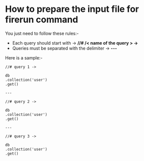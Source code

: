 # How to prepare the input file for firerun command

You just need to follow these rules:-

- Each query should start with -> **//# /< name of the query > ->**
- Queries must be separated with the delimiter -> **---**

Here is a sample:-

```
//# query 1 ->

db
.collection('user')
.get()

---

//# query 2 ->

db
.collection('user')
.get()

---

//# query 3 ->

db
.collection('user')
.get()
```